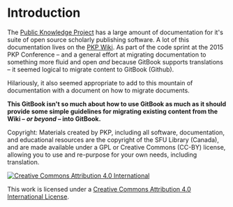 # Introduction

The [Public Knowledge Project](http://pkp.sfu.ca) has a large amount of documentation for it's suite of open source scholarly publishing software. A lot of this documentation lives on the [PKP Wiki](http://pkp.sfu.ca/wiki/index.php?title=Main_Page). As part of the code sprint at the 2015 PKP Conference – and a general effort at migrating documentation to something more fluid and open _and_ because GitBook supports translations – it seemed logical to migrate content to GitBook \(Github\).

Hilariously, it also seemed appropriate to add to this mountain of documentation with a document on how to migrate documents.

**This GitBook isn't so much about how to use GitBook as much as it should provide some simple guidelines for migrating existing content from the Wiki – **_**or beyond**_** – into GitBook.**

Copyright: Materials created by PKP, including all software, documentation, and educational resources are the copyright of the SFU Library (Canada), and are made available under a GPL or Creative Commons (CC-BY) license, allowing you to use and re-purpose for your own needs, including translation.

[![](https://i.creativecommons.org/l/by/4.0/88x31.png "Creative Commons Attribution 4.0 International")](http://creativecommons.org/licenses/by/4.0/)

This work is licensed under a [Creative Commons Attribution 4.0 International License](http://creativecommons.org/licenses/by/4.0/).

